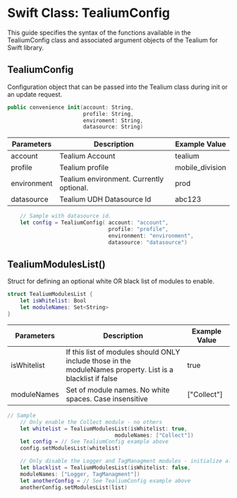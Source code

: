 # Swift Class: TealiumConfig
This guide specifies the syntax of the functions available in the TealiumConfig class and associated argument objects of the Tealium for Swift library.

## TealiumConfig
Configuration object that can be passed into the Tealium class during init or an update request.
```swift
public convenience init(account: String,
                        profile: String,
                        enviroment: String,
                        datasource: String)
```
**Parameters**  | **Description** | **Example Value**
------------- | ------------- | ------------------
account | Tealium Account | tealium 
profile | Tealium profile | mobile_division
environment | Tealium environment. Currently optional.| prod
datasource | Tealium UDH Datasource Id | abc123
```swift
    // Sample with datasource id.
    let config = TealiumConfig( account: "account", 
                                profile: "profile", 
                                environment: "environment",
                                datasource: "datasource")
```

## TealiumModulesList()
Struct for defining an optional white OR black list of modules to enable.
```swift
struct TealiumModulesList {
    let isWhitelist: Bool
    let moduleNames: Set<String>
}
```

**Parameters**  | **Description** | **Example Value**
------------- | ------------- | ------------------
isWhitelist | If this list of modules should ONLY include those in the moduleNames property. List is a blacklist if false | true 
moduleNames | Set of module names. No white spaces. Case insensitive | ["Collect"]
```swift
// Sample
    // Only enable the Collect module - no others
    let whitelist = TealiumModulesList(isWhitelist: true, 
                                  moduleNames: ["Collect"])
    let config = // See TealiumConfig example above
    config.setModulesList(whitelist)

    // Only disable the Logger and TagManagment modules - initialize all others.
    let blacklist = TealiumModulesList(isWhitelist: false, 
    moduleNames: ["Logger, TagManagment"])
    let anotherConfig = // See TealiumConfig example above
    anotherConfig.setModulesList(list)

```
